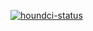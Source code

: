 [![houndci-status](https://img.shields.io/badge/houndci-passing-brightgreen)](https://img.shields.io/badge/all_test_passed-green)